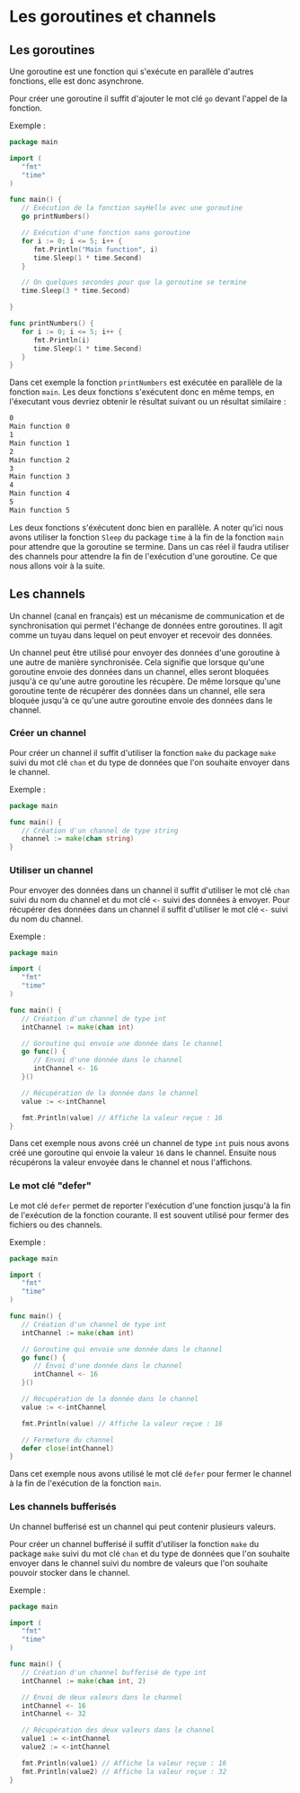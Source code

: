 # Les goroutines et channels

## Les goroutines

Une goroutine est une fonction qui s'exécute en parallèle d'autres fonctions, elle est donc asynchrone.

Pour créer une goroutine il suffit d'ajouter le mot clé `go` devant l'appel de la fonction.

Exemple :

```go
package main

import (
   "fmt"
   "time"
)

func main() {
   // Exécution de la fonction sayHello avec une goroutine
   go printNumbers()

   // Exécution d'une fonction sans goroutine
   for i := 0; i <= 5; i++ {
      fmt.Println("Main function", i)
      time.Sleep(1 * time.Second)
   }

   // On quelques secondes pour que la goroutine se termine
   time.Sleep(3 * time.Second)

}

func printNumbers() {
   for i := 0; i <= 5; i++ {
      fmt.Println(i)
      time.Sleep(1 * time.Second)
   }
}
```

Dans cet exemple la fonction `printNumbers` est exécutée en parallèle de la fonction `main`.
Les deux fonctions s'exécutent donc en même temps, en l'éxecutant vous devriez obtenir le résultat suivant ou un résultat similaire :

```bash
0
Main function 0
1
Main function 1
2
Main function 2
3
Main function 3
4
Main function 4
5
Main function 5
```

Les deux fonctions s'éxécutent donc bien en parallèle.
A noter qu'ici nous avons utiliser la fonction `Sleep` du package `time` à la fin de la fonction `main` pour attendre que la goroutine se termine.
Dans un cas réel il faudra utiliser des channels pour attendre la fin de l'exécution d'une goroutine.
Ce que nous allons voir à la suite.

## Les channels

Un channel (canal en français) est un mécanisme de communication et de synchronisation qui permet l'échange de données entre goroutines.
Il agit comme un tuyau dans lequel on peut envoyer et recevoir des données.

Un channel peut être utilisé pour envoyer des données d'une goroutine à une autre de manière synchronisée.
Cela signifie que lorsque qu'une goroutine envoie des données dans un channel, elles seront bloquées jusqu'à ce qu'une autre goroutine les récupère.
De même lorsque qu'une goroutine tente de récupérer des données dans un channel, elle sera bloquée jusqu'à ce qu'une autre goroutine envoie des données dans le channel.

### Créer un channel

Pour créer un channel il suffit d'utiliser la fonction `make` du package `make` suivi du mot clé `chan` et du type de données que l'on souhaite envoyer dans le channel.

Exemple :

```go
package main

func main() {
   // Création d'un channel de type string
   channel := make(chan string)
}
```

### Utiliser un channel

Pour envoyer des données dans un channel il suffit d'utiliser le mot clé `chan` suivi du nom du channel et du mot clé `<-` suivi des données à envoyer.
Pour récupérer des données dans un channel il suffit d'utiliser le mot clé `<-` suivi du nom du channel.

Exemple :

```go
package main

import (
   "fmt"
   "time"
)

func main() {
   // Création d'un channel de type int
   intChannel := make(chan int)

   // Goroutine qui envoie une donnée dans le channel
   go func() {
      // Envoi d'une donnée dans le channel
      intChannel <- 16
   }()

   // Récupération de la donnée dans le channel
   value := <-intChannel

   fmt.Println(value) // Affiche la valeur reçue : 16
}
```

Dans cet exemple nous avons créé un channel de type `int` puis nous avons créé une goroutine qui envoie la valeur `16` dans le channel.
Ensuite nous récupérons la valeur envoyée dans le channel et nous l'affichons.

### Le mot clé "defer"

Le mot clé `defer` permet de reporter l'exécution d'une fonction jusqu'à la fin de l'exécution de la fonction courante.
Il est souvent utilisé pour fermer des fichiers ou des channels.

Exemple :

```go
package main

import (
   "fmt"
   "time"
)

func main() {
   // Création d'un channel de type int
   intChannel := make(chan int)

   // Goroutine qui envoie une donnée dans le channel
   go func() {
      // Envoi d'une donnée dans le channel
      intChannel <- 16
   }()

   // Récupération de la donnée dans le channel
   value := <-intChannel

   fmt.Println(value) // Affiche la valeur reçue : 16

   // Fermeture du channel
   defer close(intChannel)
}
```

Dans cet exemple nous avons utilisé le mot clé `defer` pour fermer le channel à la fin de l'exécution de la fonction `main`.

### Les channels bufferisés

Un channel bufferisé est un channel qui peut contenir plusieurs valeurs.

Pour créer un channel bufferisé il suffit d'utiliser la fonction `make` du package `make` suivi du mot clé `chan` et du type de données que l'on souhaite envoyer dans le channel suivi du nombre de valeurs que l'on souhaite pouvoir stocker dans le channel.

Exemple :

```go
package main

import (
   "fmt"
   "time"
)

func main() {
   // Création d'un channel bufferisé de type int
   intChannel := make(chan int, 2)

   // Envoi de deux valeurs dans le channel
   intChannel <- 16
   intChannel <- 32

   // Récupération des deux valeurs dans le channel
   value1 := <-intChannel
   value2 := <-intChannel

   fmt.Println(value1) // Affiche la valeur reçue : 16
   fmt.Println(value2) // Affiche la valeur reçue : 32
}
```
